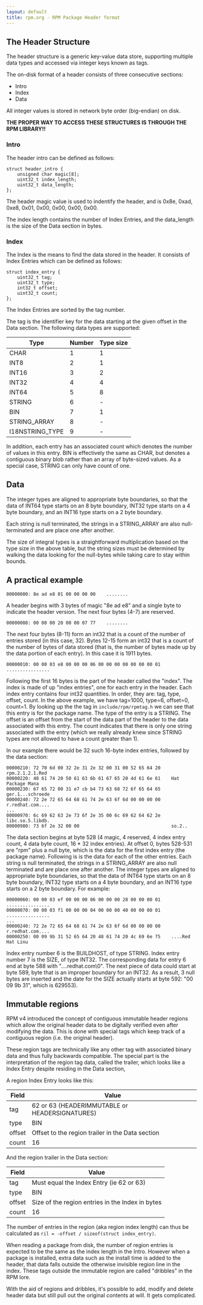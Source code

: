 ```yaml
---
layout: default
title: rpm.org - RPM Package Header format
---
```


## The Header Structure

The header structure is a generic key-value data store, supporting multiple
data types and accessed via integer keys known as tags.

The on-disk format of a header consists of three consecutive sections:
- Intro
- Index
- Data

All integer values is stored in network byte order (big-endian) on disk.

**THE PROPER WAY TO ACCESS THESE STRUCTURES IS THROUGH THE RPM LIBRARY!!**

### Intro

The header intro can be defined as follows:
```
struct header_intro {
    unsigned char magic[8];
    uint32_t index_length;
    uint32_t data_length;
};
```

The header magic value is used to indentify the header, and is
0x8e, 0xad, 0xe8, 0x01, 0x00, 0x00, 0x00, 0x00.

The index length contains the number of Index Entries, and the data_length
is the size of the Data section in bytes.

### Index

The Index is the means to find the data stored in the header.
It consists of Index Entries which can be defined as follows:
```
struct index_entry {
    uint32_t tag;
    uint32_t type;
    int32_t offset;
    uint32_t count;
};
```

The Index Entries are sorted by the tag number.

The tag is the identifier key for the data starting at the given offset in
the Data section. The following data types are supported:

Type            | Number| Type size
----------------|-------|----------
CHAR    		| 1     | 1
INT8    		| 2     | 1
INT16   		| 3     | 2
INT32   		| 4     | 4
INT64   		| 5     | 8
STRING		    | 6     | -
BIN		        | 7     | 1
STRING_ARRAY    | 8     | -
I18NSTRING_TYPE	| 9     | -

In addition, each entry has an associated count which denotes the number
of values in this entry. BIN is effectively the same as CHAR, but denotes
a contiguous binary blob rather than an array of byte-sized values.
As a special case, STRING can only have count of one.

## Data

The integer types are aligned to appropriate byte boundaries,
so that the data of INT64 type starts on an 8 byte boundary, INT32
type starts on a 4 byte boundary, and an INT16 type starts on a 2 byte
boundary.

Each string is null terminated, the strings in a STRING_ARRAY are also
null-terminated and are place one after another.

The size of integral types is a straightforward multiplication based
on the type size in the above table, but the string sizes must be
determined by walking the data looking for the null-bytes while taking
care to stay within bounds.

## A practical example

```
00000000: 8e ad e8 01 00 00 00 00    ........
```

A header begins with 3 bytes of magic "8e ad e8" and a single byte to
indicate the header version.  The next four bytes (4-7) are reserved.

```
00000008: 00 00 00 20 00 00 07 77    ........
```

The next four bytes (8-11) form an int32 that is a count of the number
of entries stored (in this case, 32).  Bytes 12-15 form an int32 that
is a count of the number of bytes of data stored (that is, the number
of bytes made up by the data portion of each entry).  In this case it
is 1911 bytes.

```
00000010: 00 00 03 e8 00 00 00 06 00 00 00 00 00 00 00 01    ................
```

Following the first 16 bytes is the part of the header called the
"index".  The index is made of up "index entries", one for each entry
in the header.  Each index entry contains four int32 quantities.  In
order, they are: tag, type, offset, count.  In the above example, we
have tag=1000, type=6, offset=0, count=1.  By looking up the the tag
in `include/rpm/rpmtag.h` we can see that this entry is for the package name.
The type of the entry is a STRING.  The offset is an offset from the
start of the data part of the header to the data associated with this
entry.  The count indicates that there is only one string associated
with the entry (which we really already knew since STRING types are
not allowed to have a count greater than 1).

In our example there would be 32 such 16-byte index entries, followed
by the data section:

```
00000210: 72 70 6d 00 32 2e 31 2e 32 00 31 00 52 65 64 20    rpm.2.1.2.1.Red 
00000220: 48 61 74 20 50 61 63 6b 61 67 65 20 4d 61 6e 61    Hat Package Mana
00000230: 67 65 72 00 31 e7 cb b4 73 63 68 72 6f 65 64 65    ger.1...schroede
00000240: 72 2e 72 65 64 68 61 74 2e 63 6f 6d 00 00 00 00    r.redhat.com....
...
00000970: 6c 69 62 63 2e 73 6f 2e 35 00 6c 69 62 64 62 2e    libc.so.5.libdb.
00000980: 73 6f 2e 32 00 00                                  so.2..
```

The data section begins at byte 528 (4 magic, 4 reserved, 4 index
entry count, 4 data byte count, 16 * 32 index entries).  At offset 0,
bytes 528-531 are "rpm" plus a null byte, which is the data for the
first index entry (the package name).  Following is is the data for
each of the other entries.  Each string is null terminated, the strings
in a STRING_ARRAY are also null terminated and are place one after
another.  The integer types are aligned to appropriate byte boundaries,
so that the data of INT64 type starts on an 8 byte boundary, INT32
type starts on a 4 byte boundary, and an INT16 type starts on a 2 byte
boundary.  For example:

```
00000060: 00 00 03 ef 00 00 00 06 00 00 00 28 00 00 00 01    ................
00000070: 00 00 03 f1 00 00 00 04 00 00 00 40 00 00 00 01    ................
...
00000240: 72 2e 72 65 64 68 61 74 2e 63 6f 6d 00 00 00 00    r.redhat.com....
00000250: 00 09 9b 31 52 65 64 20 48 61 74 20 4c 69 6e 75    ....Red Hat Linu
```

Index entry number 6 is the BUILDHOST, of type STRING.  Index entry
number 7 is the SIZE, of type INT32.  The corresponding data for entry
6 end at byte 588 with "....redhat.com\0".  The next piece of data
could start at byte 589, byte that is an improper boundary for an INT32.
As a result, 3 null bytes are inserted and the date for the SIZE actually
starts at byte 592: "00 09 9b 31", which is 629553).

## Immutable regions

RPM v4 introduced the concept of contiguous immutable header regions
which allow the original header data to be digitally verified even after
modifying the data. This is done with special tags which keep track
of a contiguous region (i.e. the original header).

These region tags are technically like any other tag with associated
binary data and thus fully backwards compatible. The special part is the
interpretation of the region tag data, called the trailer, which looks
like a Index Entry despite residing in the Data section,

A region Index Entry looks like this:

Field   | Value
--------|------
tag     | 62 or 63 (HEADERIMMUTABLE or HEADERSIGNATURES)
type    | BIN
offset  | Offset to the region trailer in the Data section
count   | 16

And the region trailer in the Data section:

Field   | Value
--------|------
tag     | Must equal the Index Entry (ie 62 or 63)
type    | BIN
offset  | Size of the region entries in the Index in bytes
count   | 16

The number of entries in the region (aka region index length) can thus be
calculated as `ril = -offset / sizeof(struct index_entry)`.

When reading a package from disk, the number of region entries is expected
to be the same as the index length in the Intro. However when a package
is installed, extra data such as the install time is added to the header,
that data falls outside the otherwise invisible region line in the index.
These tags outside the immutable region are called "dribbles" in the RPM
lore.

With the aid of regions and dribbles, it's possible to add, modify and
delete header data but still pull out the original contents at will.
It gets complicated.
